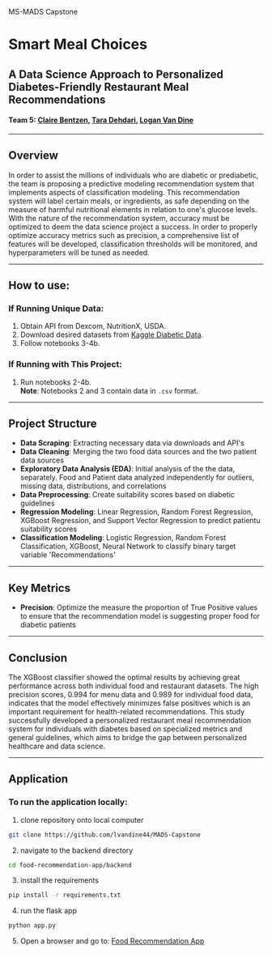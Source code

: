 MS-MADS Capstone 
# Smart Meal Choices
## A Data Science Approach to Personalized Diabetes-Friendly Restaurant Meal Recommendations

#### Team 5: [Claire Bentzen](mailto:cbentzen@sandiego.edu), [Tara Dehdari](mailto:tdehdari@sandiego.edu), [Logan Van Dine](mailto:lvandine@sandiego.edu)

---

## Overview

In order to assist the millions of individuals who are diabetic or prediabetic, the team is proposing a predictive modeling recommendation system that implements aspects of classification modeling. This recommendation system will label certain meals, or ingredients, as safe depending on the measure of harmful nutritional elements in relation to one's glucose levels. With the nature of the recommendation system, accuracy must be optimized to deem the data science project a success. In order to properly optimize accuracy metrics such as precision, a comprehensive list of features will be developed, classification thresholds will be monitored, and hyperparameters will be tuned as needed.

---

## How to use:

### If Running Unique Data:
1. Obtain API from Dexcom, NutritionX, USDA.
2. Download desired datasets from [Kaggle Diabetic Data](https://www.kaggle.com/datasets/julnazz/diabetes-health-indicators-dataset).
3. Follow notebooks 3-4b.

### If Running with This Project:
1. Run notebooks 2-4b.  
   **Note**: Notebooks 2 and 3 contain data in `.csv` format.
---

## Project Structure

- **Data Scraping**: Extracting necessary data via downloads and API's
- **Data Cleaning**: Merging the two food data sources and the two patient data sources
- **Exploratory Data Analysis (EDA)**: Initial analysis of the the data, separately. Food and Patient data analyzed independently for outliers, missing data, distributions, and correlations
- **Data Preprocessing**: Create suitability scores based on diabetic guidelines
- **Regression Modeling**: Linear Regression, Random Forest Regression, XGBoost Regression, and Support Vector Regression to predict patientu suitability scores
- **Classification Modeling**: Logistic Regression, Random Forest Classification, XGBoost, Neural Network to classify binary target variable 'Recommendations'
---

## Key Metrics
- **Precision**: Optimize the measure the proportion of True Positive values to ensure that the recommendation model is suggesting proper food for diabetic patients
---

## Conclusion

The XGBoost classifier showed the optimal results by achieving great performance across both individual food and restaurant datasets. The high precision scores, 0.994 for menu data and 0.989 for individual food data, indicates that the model effectively minimizes false positives which is an important requirement for health-related recommendations. This study successfully developed a personalized restaurant meal recommendation system for individuals with diabetes based on specialized metrics and general guidelines, which aims to bridge the gap between personalized healthcare and data science.

---

## Application
### To run the application locally:
1. clone repository onto local computer
```bash
git clone https://github.com/lvandine44/MADS-Capstone
```
2. navigate to the backend directory
```bash
cd food-recommendation-app/backend
```
3. install the requirements
```bash
pip install -r requirements.txt
```
4. run the flask app 
```bash
python app.py
```
5. Open a browser and go to: [Food Recommendation App](http://127.0.0.1:5000/form)

